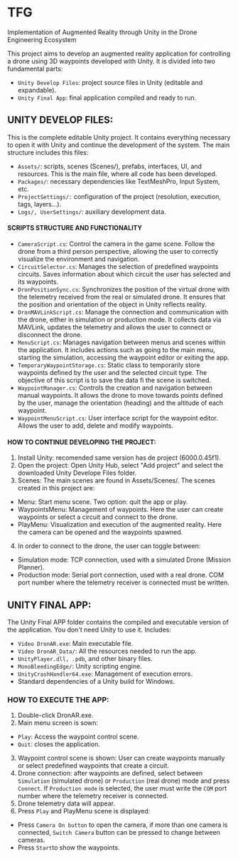 # TFG
Implementation of Augmented Reality through Unity in the Drone Engineering Ecosystem

This project aims to develop an augmented reality application for controlling a drone using 3D waypoints developed with Unity. It is divided into two fundamental parts:
- `Unity Develop Files`: project source files in Unity (editable and expandable).
- `Unity Final App`: final application compiled and ready to run.

## UNITY DEVELOP FILES:
This is the complete editable Unity project. It contains everything necessary to open it with Unity and continue the development of the system. The main structure includes this files:
- `Assets/`: scripts, scenes (Scenes/), prefabs, interfaces, UI, and resources. This is the main file, where all code has been developed.
- `Packages/`: necessary dependencies like TextMeshPro, Input System, etc.
- `ProjectSettings/:` configuration of the project (resolution, execution, tags, layers...).
- `Logs/, UserSettings/`: auxiliary development data.

#### SCRIPTS STRUCTURE AND FUNCTIONALITY
- `CameraScript.cs`: Control the camera in the game scene. Follow the drone from a third person perspective, allowing the user to correctly visualize the environment and navigation.
- `CircuitSelector.cs`: Manages the selection of predefined waypoints circuits. Saves information about which circuit the user has selected and its waypoints.
- `DronPositionSync.cs`: Synchronizes the position of the virtual drone with the telemetry received from the real or simulated drone. It ensures that the position and orientation of the object in Unity reflects reality.
- `DronMAVLinkScript.cs`: Manage the connection and communication with the drone, either in simulation or production mode. It collects data via MAVLink, updates the telemetry and allows the user to connect or disconnect the drone.
- `MenuScript.cs`: Manages navigation between menus and scenes within the application. It includes actions such as going to the main menu, starting the simulation, accessing the waypoint editor or exiting the app.
- `TemporaryWaypointStorage.cs`: Static class to temporarily store waypoints defined by the user and the selected circuit type. The objective of this script is to save the data fi the scene is switched.
- `WaypointManager.cs`: Controls the creation and navigation between manual waypoints. It allows the drone to move towards points defined by the user, manage the orientation (heading) and the altitude of each waypoint.
- `WaypointMenuScript.cs`: User interface script for the waypoint editor. Allows the user to add, delete and modify waypoints.

#### HOW TO CONTINUE DEVELOPING THE PROJECT:
1. Install Unity: recomended same version has de project (6000.0.45f1).
2. Open the project: Open Unity Hub, select "Add project" and select the downloaded Unity Develope Files folder.
3. Scenes: The main scenes are found in Assets/Scenes/. The scenes created in this project are:
  - Menu: Start menu scene. Two option: quit the app or play.
  - WaypointsMenu: Management of waypoints. Here the user can create waypoints or select a circuit and connect to the drone.
  - PlayMenu: Visualization and execution of the augmented reality. Here the camera can be opened and the waypoints spawned.
4. In order to connect to the drone, the user can toggle between:
  - Simulation mode: TCP connection, used with a simulated Drone (Mission Planner).
  - Production mode: Serial port connection, used with a real drone. COM port number where the telemetry receiver is connected must be written.



## UNITY FINAL APP:
The Unity Final APP folder contains the compiled and executable version of the application. You don't need Unity to use it. Includes:
- `Video DronAR.exe`: Main executable file.
- `Video DronAR_Data/`: All the resources needed to run the app.
- `UnityPlayer.dll, .pdb`, and other binary files.
- `MonoBleedingEdge/`: Unity scripting engine.
- `UnityCrashHandler64.exe`: Management of execution errors.
- Standard dependencies of a Unity build for Windows.

### HOW TO EXECUTE THE APP:
1. Double-click DronAR.exe.
2. Main menu screen is sown:
 -  `Play`: Access the waypoint control scene.
 -  `Quit`: closes the application.
3. Waypoint control scene is shown: User can create waypoints manually or select predefined waypoints that create a circuit.
4. Drone connection: after waypoints are defined, select between `Simulation` (simulated drone) or `Production` (real drone) mode and press `Connect`. If `Production mode` is selected, the user must write the `COM` port number where the telemetry receiver is connected.
5. Drone telemetry data will appear.
6. Press `Play` and PlayMenu scene is displayed:
  - Press `Camera On button` to open the camera, if more than one camera is connected, `Switch Camera` button can be pressed to change between cameras.
  - Press `Start`to show the waypoints.


